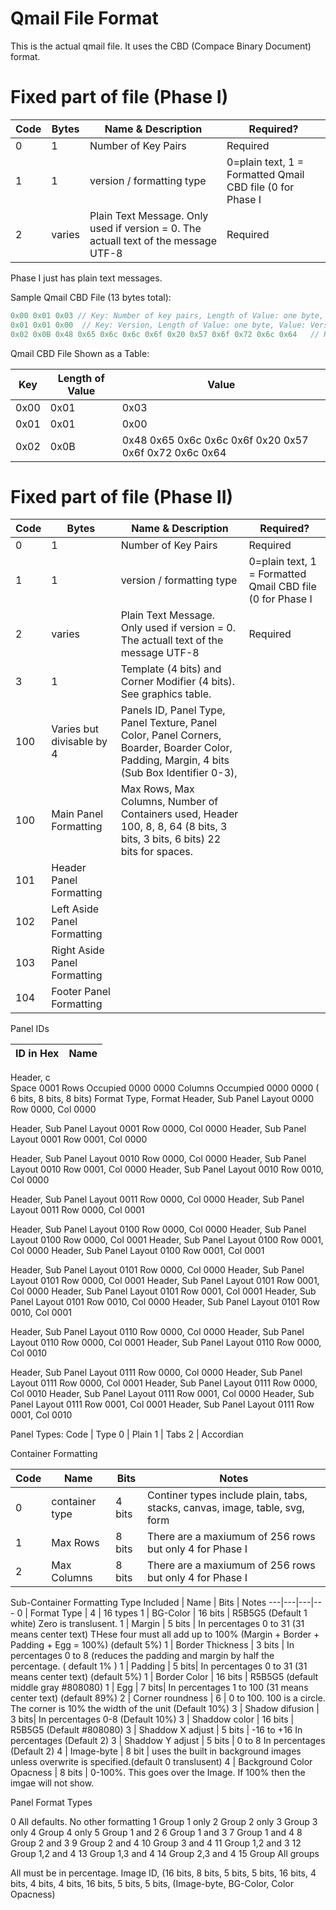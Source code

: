 # Qmail File Format

This is the actual qmail file. It uses the CBD (Compace Binary Document) format.

# Fixed part of file (Phase I)

Code | Bytes | Name & Description | Required?
---|---|---|---
0 | 1 | Number of Key Pairs | Required 
1 | 1 | version / formatting type | 0=plain text, 1 = Formatted Qmail CBD file (0 for Phase I| Required 
2 | varies | Plain Text Message. Only used if version = 0. The actuall text of the message UTF-8 | Required 

Phase I just has plain text messages. 

Sample Qmail CBD File (13 bytes total):
```javascript
0x00 0x01 0x03 // Key: Number of key pairs, Length of Value: one byte, Value: Three key pairs
0x01 0x01 0x00  // Key: Version, Length of Value: one byte, Value: Version 0
0x02 0x0B 0x48 0x65 0x6c 0x6c 0x6f 0x20 0x57 0x6f 0x72 0x6c 0x64   // Key: Message, Length of Value: 11, Value: Hello world
```
Qmail CBD File Shown as a Table:

Key | Length of Value | Value
---|---|---
0x00 | 0x01 | 0x03 
0x01 | 0x01 | 0x00  
0x02 | 0x0B | 0x48 0x65 0x6c 0x6c 0x6f 0x20 0x57 0x6f 0x72 0x6c 0x64  


# Fixed part of file (Phase II)

Code | Bytes | Name & Description | Required?
---|---|---|---
0 | 1 | Number of Key Pairs | Required 
1 | 1 | version / formatting type | 0=plain text, 1 = Formatted Qmail CBD file (0 for Phase I| Required 
2 | varies | Plain Text Message. Only used if version = 0. The actuall text of the message UTF-8 | Required 
3 | 1 | Template (4 bits) and Corner Modifier (4 bits). See graphics table. 
100 | Varies but divisable by 4 | Panels ID, Panel Type, Panel Texture, Panel Color, Panel Corners, Boarder, Boarder Color, Padding, Margin, 4 bits (Sub Box Identifier 0-3), 
100 | Main Panel Formatting | Max Rows, Max Columns, Number of Containers used, Header 100, 8, 8, 64 (8 bits, 3 bits, 3 bits, 6 bits) 22 bits for spaces. 
101 | Header Panel Formatting
102 | Left Aside Panel Formatting
103 | Right Aside Panel Formatting
104 | Footer Panel Formatting

Panel IDs

ID in Hex| Name
---|---
Header, c    
  Space 0001 Rows Occupied 0000 0000 Columns Occumpied 0000 0000 ( 6 bits, 8 bits, 8 bits) Format Type, Format
Header, Sub Panel Layout 0000  Row 0000, Col 0000 

Header, Sub Panel Layout 0001  Row 0000, Col 0000 
Header, Sub Panel Layout 0001  Row 0001, Col 0000

Header, Sub Panel Layout 0010  Row 0000, Col 0000 
Header, Sub Panel Layout 0010  Row 0001, Col 0000 
Header, Sub Panel Layout 0010  Row 0010, Col 0000 

Header, Sub Panel Layout 0011  Row 0000, Col 0000 
Header, Sub Panel Layout 0011  Row 0000, Col 0001 

Header, Sub Panel Layout 0100  Row 0000, Col 0000 
Header, Sub Panel Layout 0100  Row 0000, Col 0001 
Header, Sub Panel Layout 0100  Row 0001, Col 0000 
Header, Sub Panel Layout 0100  Row 0001, Col 0001 

Header, Sub Panel Layout 0101  Row 0000, Col 0000 
Header, Sub Panel Layout 0101  Row 0000, Col 0001 
Header, Sub Panel Layout 0101  Row 0001, Col 0000 
Header, Sub Panel Layout 0101  Row 0001, Col 0001 
Header, Sub Panel Layout 0101  Row 0010, Col 0000 
Header, Sub Panel Layout 0101  Row 0010, Col 0001 

Header, Sub Panel Layout 0110  Row 0000, Col 0000 
Header, Sub Panel Layout 0110  Row 0000, Col 0001 
Header, Sub Panel Layout 0110  Row 0000, Col 0010

Header, Sub Panel Layout 0111  Row 0000, Col 0000 
Header, Sub Panel Layout 0111  Row 0000, Col 0001 
Header, Sub Panel Layout 0111  Row 0000, Col 0010
Header, Sub Panel Layout 0111  Row 0001, Col 0000 
Header, Sub Panel Layout 0111  Row 0001, Col 0001 
Header, Sub Panel Layout 0111  Row 0001, Col 0010


Panel Types: 
Code | Type
0 | Plain
1 | Tabs
2 | Accordian

Container Formatting

Code | Name | Bits | Notes
---|---|---|---
0 | container type | 4 bits | Continer types include plain, tabs, stacks, canvas, image, table, svg, form
1 | Max Rows | 8 bits | There are a maxiumum of 256 rows but only 4 for Phase I
2 | Max Columns | 8 bits |  There are a maxiumum of 256 rows but only 4 for Phase I



Sub-Container Formatting
Type Included | Name | Bits | Notes
---|---|---|---
0 | Format Type | 4 | 16 types
1 | BG-Color | 16 bits | R5B5G5 (Default 1 white) Zero is translusent.
1 | Margin | 5 bits | In percentages 0 to 31 (31 means center text) THese four must all add up to 100% (Margin + Border + Padding + Egg = 100%) (default 5%)
1 | Border Thickness | 3 bits | In percentages 0 to 8 (reduces the padding and margin by half the percentage. ( default 1% )
1 | Padding | 5 bits| In percentages 0 to 31 (31 means center text) (default 5%)
1 | Border Color | 16 bits | R5B5G5 (default middle gray #808080) 
1 | Egg | 7 bits| In percentages 1 to 100 (31 means center text) (default 89%)
2 | Corner roundness | 6 | 0 to 100. 100 is a circle. The corner is 10% the width of the unit (Default 10%)
3 | Shadow difusion | 3 bits| In percentages 0-8 (Default 10%)
3 | Shaddow color | 16 bits | R5B5G5 (Default #808080)
3 | Shaddow X adjust | 5 bits | -16 to +16 In percentages (Default 2)
3 | Shaddow Y adjust | 5 bits | 0 to 8 In percentages (Default 2)
4 | Image-byte | 8 bit | uses the built in background images unless overwrite is specified.(default 0 translusent) 
4 | Background Color Opacness | 8 bits | 0-100%. This goes over the Image. If 100% then the imgae will not show.

Panel Format Types

0 All defaults. No other formatting
1 Group 1 only
2 Group 2 only
3 Group 3 only
4 Group 4 only
5 Group 1 and 2
6 Group 1 and 3
7 Group 1 and 4
8 Group 2 and 3
9 Group 2 and 4
10 Group 3 and 4
11 Group 1,2 and 3
12 Group 1,2 and 4
13 Group 1,3 and 4
14 Group 2,3 and 4 
15 Group All groups






All must be in percentage. Image ID, (16 bits, 8 bits, 5 bits, 5 bits, 16 bits, 4 bits, 4 bits, 4 bits, 16 bits, 5 bits, 5 bits, (Image-byte, BG-Color, Color Opacness)   

